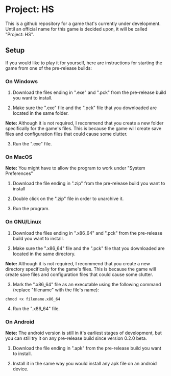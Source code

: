 # Project: HS
This is a github repository for a game that's currently under development. 
Until an official name for this game is decided upon, it will be called "Project: HS".

## Setup

If you would like to play it for yourself, here are instructions for starting the game from one of the pre-release builds:

### On Windows

1. Download the files ending in ".exe" and ".pck" from the pre-release build you want to install.

2. Make sure the ".exe" file and the ".pck" file that you downloaded are located in the same folder.

**Note:** Although it is not required, I recommend that you create a new folder specifically for the game's 
files. This is because the game will create save files and configuration files that could cause some clutter. 

3. Run the ".exe" file.

### On MacOS

**Note:** You might have to allow the program to work under "System Preferences"

1. Download the file ending in ".zip" from the pre-release build you want to install

2. Double click on the ".zip" file in order to unarchive it.

3. Run the program.

### On GNU/Linux

1. Download the files ending in ".x86_64" and ".pck" from the pre-release build you want to install.

2. Make sure the ".x86_64" file and the ".pck" file that you downloaded are located in the same directory.

**Note:** Although it is not required, I recommend that you create a new directory specifically for the game's 
files. This is because the game will create save files and configuration files that could cause some clutter. 

3. Mark the ".x86_64" file as an executable using the following command (replace "filename" with the file's name):

```
chmod +x filename.x86_64
```

4. Run the ".x86_64" file.

### On Android

**Note:** The android version is still in it's earliest stages of development, but you can still try it on any pre-release build since version 0.2.0 beta.

1. Download the file ending in ".apk" from the pre-release build you want to install.

2. Install it in the same way you would install any apk file on an android device.

